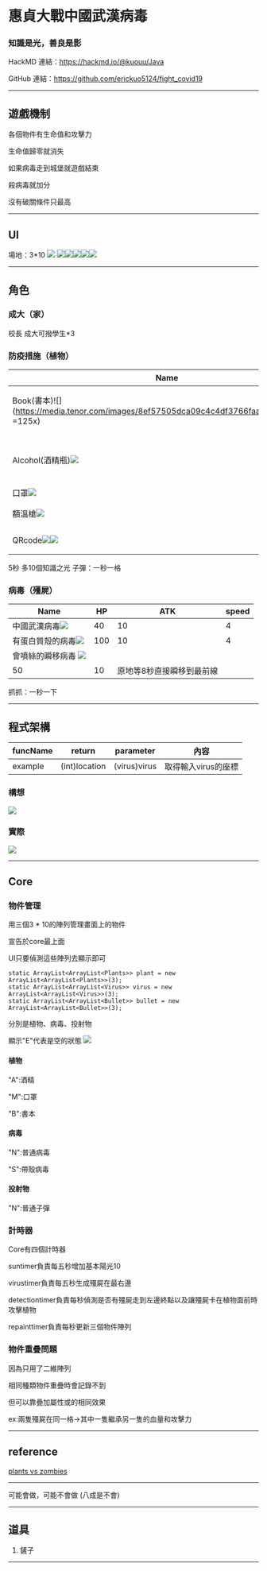 # 惠貞大戰中國武漢病毒
### 知識是光，善良是影

HackMD 連結：https://hackmd.io/@kuouu/Java

GitHub 連結：https://github.com/erickuo5124/fight_covid19


---

## 遊戲機制
各個物件有生命值和攻擊力

生命值歸零就消失

如果病毒走到城堡就遊戲結束

殺病毒就加分

沒有破關條件只最高

---

## UI
場地：3*10
![](https://github.com/arminkz/PlantsVsZombies/blob/master/src/images/mainBG.png?raw=true)
![](https://github.com/arminkz/PlantsVsZombies/blob/master/src/images/cards/card_cherrybomb.png?raw=true)![](https://github.com/arminkz/PlantsVsZombies/blob/master/src/images/cards/card_freezepeashooter.png?raw=true)![](https://github.com/arminkz/PlantsVsZombies/blob/master/src/images/cards/card_peashooter.png?raw=true)![](https://github.com/arminkz/PlantsVsZombies/blob/master/src/images/cards/card_sunflower.png?raw=true)![](https://github.com/arminkz/PlantsVsZombies/blob/master/src/images/cards/card_wallnut.png?raw=true)

---

## 角色

### 成大（家）
校長
成大可撥學生*3

### 防疫措施（植物）

| Name | HP | ATK | Cost |speed| 說明 |
| - | - | - | - | - | - |
| Book(書本)![](https://media.tenor.com/images/8ef57505dca09c4c4df3766faa3f5aca/tenor.gif =125x) | 30 | 0 | 50 |0| 收集知識之光![](https://github.com/arminkz/PlantsVsZombies/blob/master/src/images/sun.png?raw=true)(yield:30/6秒)|
| Alcohol(酒精瓶)![](https://github.com/arminkz/PlantsVsZombies/blob/master/src/images/plants/peashooter.gif?raw=true) |50|10|100|1|射出一滴酒精(Bullet)![](https://github.com/arminkz/PlantsVsZombies/blob/master/src/images/pea.png?raw=true)，最廢的那種|
|口罩![](https://vignette.wikia.nocookie.net/plantsvszombies/images/f/f8/2zfsax5_th.gif/revision/latest?cb=20110903004407)|100|0|50|0|牆壁，很硬|
|額溫槍![](https://github.com/arminkz/PlantsVsZombies/blob/master/src/images/plants/freezepeashooter.gif?raw=true)|50|10|150|1|緩速為一半緩速5秒![](https://github.com/arminkz/PlantsVsZombies/blob/master/src/images/freezepea.png?raw=true)|
|QRcode![](https://i.imgur.com/KKcUKc4.png)![](https://i.imgur.com/c6ybIKH.png)|10|$\infty$|150|0|消掉三格距離內殭屍|


5秒 多10個知識之光
子彈：一秒一格



### 病毒（殭屍）

| Name | HP | ATK |speed| 
| - | - | - | - |
|中國武漢病毒![](https://github.com/arminkz/PlantsVsZombies/blob/master/src/images/zombies/zombie1.png?raw=true)|40|10|4|
|有蛋白質殼的病毒![](https://github.com/arminkz/PlantsVsZombies/blob/master/src/images/zombies/zombie2.png?raw=true)|100|10|4|
|會噴絲的瞬移病毒 ![](https://i.imgur.com/aiznaTT.png)
|50|10|原地等8秒直接瞬移到最前線|

抓抓：一秒一下


---

## 程式架構

|funcName|return|parameter|內容|
|-|-|-|-|
|example|(int)location|(virus)virus|取得輸入virus的座標|


### 構想
![](https://i.imgur.com/akKLBkG.png)

### 實際
![](https://i.imgur.com/walouxp.png)



---

## Core

### 物件管理
用三個3 * 10的陣列管理畫面上的物件

宣告於core最上面

UI只要偵測這些陣列去顯示即可

```java=
static ArrayList<ArrayList<Plants>> plant = new ArrayList<ArrayList<Plants>>(3);
static ArrayList<ArrayList<Virus>> virus = new ArrayList<ArrayList<Virus>>(3);
static ArrayList<ArrayList<Bullet>> bullet = new ArrayList<ArrayList<Bullet>>(3);
```
分別是植物、病毒、投射物

顯示"E"代表是空的狀態
![](https://i.imgur.com/5qs9yRU.png)

#### 植物
"A":酒精

"M":口罩

"B":書本
#### 病毒
"N":普通病毒

"S":帶殼病毒

#### 投射物
"N":普通子彈

### 計時器
Core有四個計時器

suntimer負責每五秒增加基本陽光10

virustimer負責每五秒生成殭屍在最右邊

detectiontimer負責每秒偵測是否有殭屍走到左邊終點以及讓殭屍卡在植物面前時攻擊植物

repainttimer負責每秒更新三個物件陣列

### 物件重疊問題
因為只用了二維陣列

相同種類物件重疊時會記錄不到

但可以靠疊加屬性或的相同效果

ex:兩隻殭屍在同一格->其中一隻繼承另一隻的血量和攻擊力



---

## reference
[plants vs zombies](https://github.com/arminkz/PlantsVsZombies)

---

可能會做，可能不會做 (八成是不會)

---

## 道具
1. 鏟子

---